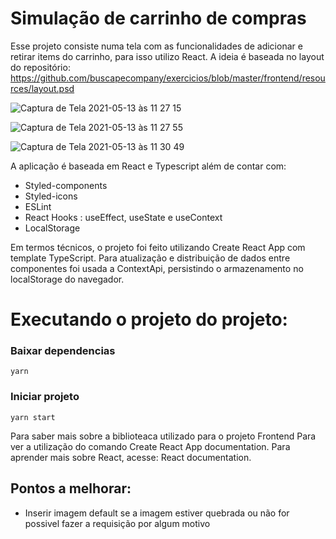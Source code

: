 # Simulação de carrinho de compras

Esse projeto consiste numa tela com as funcionalidades de adicionar e retirar items do carrinho, para isso utilizo React.
A ideia é baseada no layout do repositório: https://github.com/buscapecompany/exercicios/blob/master/frontend/resources/layout.psd

![Captura de Tela 2021-05-13 às 11 27 15](https://user-images.githubusercontent.com/66284603/118140088-6b586980-b3de-11eb-9114-e82cad833a84.jpg)

![Captura de Tela 2021-05-13 às 11 27 55](https://user-images.githubusercontent.com/66284603/118140118-73b0a480-b3de-11eb-8e33-fce023e82292.jpg)

![Captura de Tela 2021-05-13 às 11 30 49](https://user-images.githubusercontent.com/66284603/118140386-b3778c00-b3de-11eb-8113-935e1452b79f.jpg)

A aplicação é baseada em React e Typescript além de contar com:

- Styled-components
- Styled-icons
- ESLint
- React Hooks : useEffect, useState e useContext
- LocalStorage

Em termos técnicos, o projeto foi feito utilizando Create React App com template TypeScript. Para atualização e distribuição de dados entre componentes foi usada a ContextApi, persistindo o armazenamento no localStorage do navegador.

# Executando o projeto do projeto:

### Baixar dependencias

`yarn`

### Iniciar projeto

`yarn start`

Para saber mais sobre a biblioteaca utilizado para o projeto Frontend
Para ver a utilização do comando Create React App documentation. Para aprender mais sobre React, acesse: React documentation.

## Pontos a melhorar:

- Inserir imagem default se a imagem estiver quebrada ou não for possivel fazer a requisição por algum motivo
